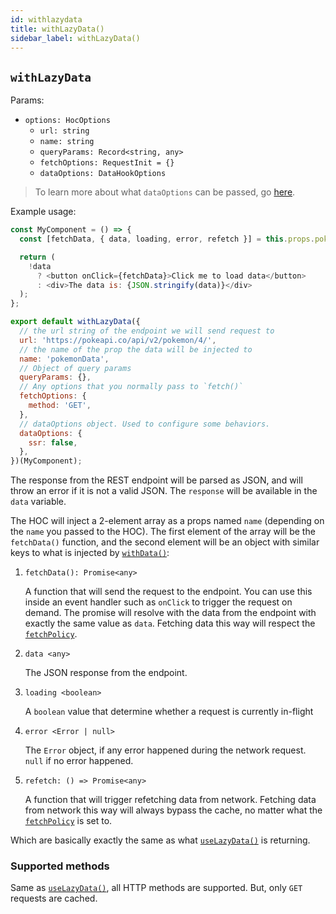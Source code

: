 ```yaml
---
id: withlazydata
title: withLazyData()
sidebar_label: withLazyData()
---
```


## `withLazyData`
Params:
* `options: HocOptions`
  * `url: string`
  * `name: string`
  * `queryParams: Record<string, any>`
  * `fetchOptions: RequestInit = {}`
  * `dataOptions: DataHookOptions`


> To learn more about what `dataOptions` can be passed, go [here](../others/data-options.md).

Example usage:
```javascript
const MyComponent = () => {
  const [fetchData, { data, loading, error, refetch }] = this.props.pokemonData;

  return (
    !data
      ? <button onClick={fetchData}>Click me to load data</button>
      : <div>The data is: {JSON.stringify(data)}</div>
  );
};

export default withLazyData({
  // the url string of the endpoint we will send request to
  url: 'https://pokeapi.co/api/v2/pokemon/4/',
  // the name of the prop the data will be injected to
  name: 'pokemonData', 
  // Object of query params
  queryParams: {},
  // Any options that you normally pass to `fetch()`
  fetchOptions: {
    method: 'GET',
  }, 
  // dataOptions object. Used to configure some behaviors.
  dataOptions: {
    ssr: false,
  },
})(MyComponent);
```

The response from the REST endpoint will be parsed as JSON, and will throw an error if it is not a valid JSON. The `response` will be available in the `data` variable.

The HOC will inject a 2-element array as a props named `name` (depending on the `name` you passed to the HOC). The first element of the array will be the `fetchData()` function, and the second element will be an object with similar keys to what is injected by [`withData()`](./withData.md):

1. `fetchData(): Promise<any>`

    A function that will send the request to the endpoint. You can use this inside an event handler such as `onClick` to trigger the request on demand. The promise will resolve with the data from the endpoint with exactly the same value as `data`. Fetching data this way will respect the [`fetchPolicy`](../others/caching.md#caching-strategies).

2. `data <any>`

    The JSON response from the endpoint.

3. `loading <boolean>`

    A `boolean` value that determine whether a request is currently in-flight

4. `error <Error | null>`

    The `Error` object, if any error happened during the network request. `null` if no error happened.

5. `refetch: () => Promise<any>`

    A function that will trigger refetching data from network. Fetching data from network this way will always bypass the cache, no matter what the [`fetchPolicy`](../others/caching.md#caching-strategies) is set to.

<!-- 6. `resource: DataResource`

    An object to be used when working with `Suspense`. Read more [here](../others/working-with-suspense.md) -->

Which are basically exactly the same as what [`useLazyData()`](../hooks/useLazyData.md) is returning.

### Supported methods
Same as [`useLazyData()`](../hooks/useLazyData.md), all HTTP methods are supported. But, only `GET` requests are cached.